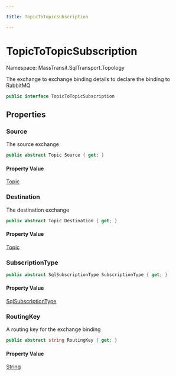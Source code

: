 ```yaml
---

title: TopicToTopicSubscription

---
```


# TopicToTopicSubscription

Namespace: MassTransit.SqlTransport.Topology

The exchange to exchange binding details to declare the binding to RabbitMQ

```csharp
public interface TopicToTopicSubscription
```

## Properties

### **Source**

The source exchange

```csharp
public abstract Topic Source { get; }
```

#### Property Value

[Topic](../masstransit-sqltransport-topology/topic)<br/>

### **Destination**

The destination exchange

```csharp
public abstract Topic Destination { get; }
```

#### Property Value

[Topic](../masstransit-sqltransport-topology/topic)<br/>

### **SubscriptionType**

```csharp
public abstract SqlSubscriptionType SubscriptionType { get; }
```

#### Property Value

[SqlSubscriptionType](../masstransit/sqlsubscriptiontype)<br/>

### **RoutingKey**

A routing key for the exchange binding

```csharp
public abstract string RoutingKey { get; }
```

#### Property Value

[String](https://learn.microsoft.com/en-us/dotnet/api/system.string)<br/>
